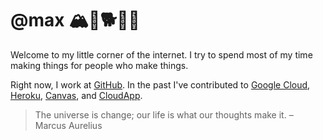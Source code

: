 # @max 🏔🌳🐕👨‍💻

Welcome to my little corner of the internet. I try to spend most of my time making things for people who make things.

Right now, I work at [GitHub](https://github.com/github). In the past I've contributed to [Google Cloud](https://cloud.google.com/run), [Heroku](https://www.heroku.com/), [Canvas](https://github.com/usecanvas), and [CloudApp](http://web.archive.org/web/20140101044955/http://getcloudapp.com/).

> The universe is change; our life is what our thoughts make it. – Marcus Aurelius